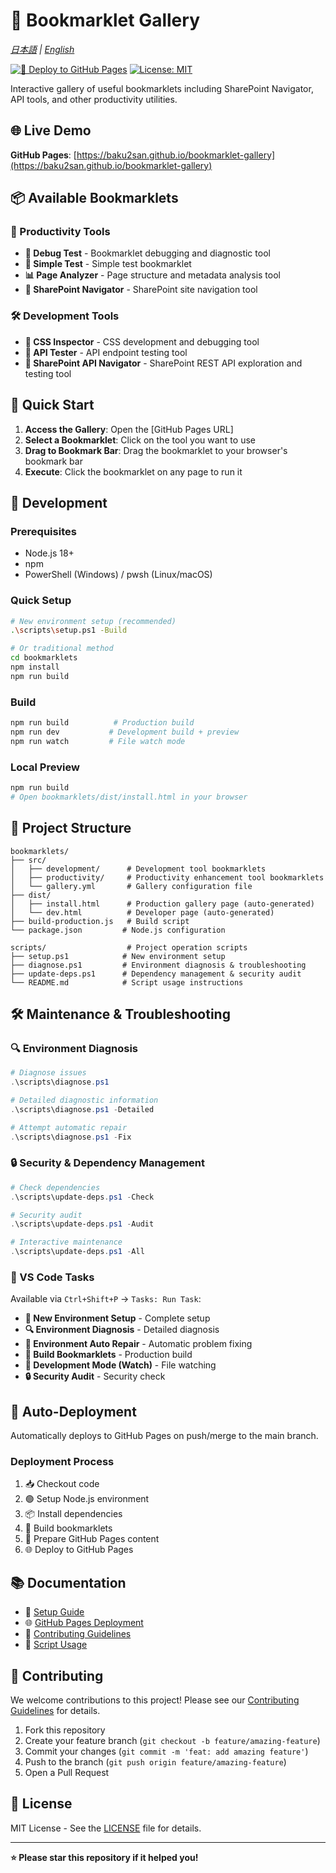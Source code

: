 # 🔖 Bookmarklet Gallery

_[日本語](README.md) | [English](README.en.md)_

[![🚀 Deploy to GitHub Pages](https://github.com/baku2san/bookmarklet-gallery/actions/workflows/deploy-pages.yml/badge.svg)](https://github.com/baku2san/bookmarklet-gallery/actions)
[![License: MIT](https://img.shields.io/badge/License-MIT-yellow.svg)](https://opensource.org/licenses/MIT)

Interactive gallery of useful bookmarklets including SharePoint Navigator, API tools, and other productivity utilities.

## 🌐 Live Demo

**GitHub Pages**: [https://baku2san.github.io/bookmarklet-gallery](https://baku2san.github.io/bookmarklet-gallery)

## 📦 Available Bookmarklets

### 🎯 Productivity Tools

- **🐛 Debug Test** - Bookmarklet debugging and diagnostic tool
- **🧪 Simple Test** - Simple test bookmarklet
- **📊 Page Analyzer** - Page structure and metadata analysis tool
- **🧭 SharePoint Navigator** - SharePoint site navigation tool

### 🛠️ Development Tools

- **🎨 CSS Inspector** - CSS development and debugging tool
- **🔌 API Tester** - API endpoint testing tool
- **🔗 SharePoint API Navigator** - SharePoint REST API exploration and testing tool

## 🚀 Quick Start

1. **Access the Gallery**: Open the [GitHub Pages URL]
2. **Select a Bookmarklet**: Click on the tool you want to use
3. **Drag to Bookmark Bar**: Drag the bookmarklet to your browser's bookmark bar
4. **Execute**: Click the bookmarklet on any page to run it

## 🔧 Development

### Prerequisites

- Node.js 18+
- npm
- PowerShell (Windows) / pwsh (Linux/macOS)

### Quick Setup

```bash
# New environment setup (recommended)
.\scripts\setup.ps1 -Build

# Or traditional method
cd bookmarklets
npm install
npm run build
```

### Build

```bash
npm run build          # Production build
npm run dev           # Development build + preview
npm run watch         # File watch mode
```

### Local Preview

```bash
npm run build
# Open bookmarklets/dist/install.html in your browser
```

## 📁 Project Structure

```tree
bookmarklets/
├── src/
│   ├── development/      # Development tool bookmarklets
│   ├── productivity/     # Productivity enhancement tool bookmarklets
│   └── gallery.yml       # Gallery configuration file
├── dist/
│   ├── install.html      # Production gallery page (auto-generated)
│   └── dev.html          # Developer page (auto-generated)
├── build-production.js   # Build script
└── package.json         # Node.js configuration

scripts/                  # Project operation scripts
├── setup.ps1            # New environment setup
├── diagnose.ps1         # Environment diagnosis & troubleshooting
├── update-deps.ps1      # Dependency management & security audit
└── README.md            # Script usage instructions
```

## 🛠️ Maintenance & Troubleshooting

### 🔍 Environment Diagnosis

```powershell
# Diagnose issues
.\scripts\diagnose.ps1

# Detailed diagnostic information
.\scripts\diagnose.ps1 -Detailed

# Attempt automatic repair
.\scripts\diagnose.ps1 -Fix
```

### 🔒 Security & Dependency Management

```powershell
# Check dependencies
.\scripts\update-deps.ps1 -Check

# Security audit
.\scripts\update-deps.ps1 -Audit

# Interactive maintenance
.\scripts\update-deps.ps1 -All
```

### 🎯 VS Code Tasks

Available via `Ctrl+Shift+P` → `Tasks: Run Task`:

- **🚀 New Environment Setup** - Complete setup
- **🔍 Environment Diagnosis** - Detailed diagnosis
- **🔧 Environment Auto Repair** - Automatic problem fixing
- **🔨 Build Bookmarklets** - Production build
- **👀 Development Mode (Watch)** - File watching
- **🔒 Security Audit** - Security check

## 🔄 Auto-Deployment

Automatically deploys to GitHub Pages on push/merge to the main branch.

### Deployment Process

1. 📥 Checkout code
2. 🟢 Setup Node.js environment
3. 📦 Install dependencies
4. 🔨 Build bookmarklets
5. 📁 Prepare GitHub Pages content
6. 🌐 Deploy to GitHub Pages

## 📚 Documentation

- 📖 [Setup Guide](./docs/SETUP.md)
- 🌐 [GitHub Pages Deployment](./docs/GITHUB_PAGES_SETUP.md)
- 🤝 [Contributing Guidelines](./docs/CONTRIBUTING.md)
- 🔧 [Script Usage](./scripts/README.md)

## 🤝 Contributing

We welcome contributions to this project! Please see our [Contributing Guidelines](./docs/CONTRIBUTING.md) for details.

1. Fork this repository
2. Create your feature branch (`git checkout -b feature/amazing-feature`)
3. Commit your changes (`git commit -m 'feat: add amazing feature'`)
4. Push to the branch (`git push origin feature/amazing-feature`)
5. Open a Pull Request

## 📄 License

MIT License - See the [LICENSE](LICENSE) file for details.

---

**⭐ Please star this repository if it helped you!**

